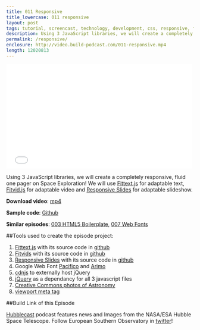 ```yaml
---
title: 011 Responsive
title_lowercase: 011 responsive
layout: post
tags: tutorial, screencast, technology, development, css, responsive, fluid, adaptable, video, map, slides, text, css3, media, queries, fittext
description: Using 3 JavaScript libraries, we will create a completely responsive, fluid one pager on Space Exploration! We will use FittextJS for adaptable text, FitvidJS for adaptable video and Responsive Slides for adaptable slideshow.
permalink: /responsive/
enclosure: http://video.build-podcast.com/011-responsive.mp4
length: 12020813
---
```


<div id="video"><iframe src="//player.vimeo.com/video/47700397" width="500" height="281" frameborder="0" webkitallowfullscreen mozallowfullscreen allowfullscreen></iframe></div>

Using 3 JavaScript libraries, we will create a completely responsive, fluid one pager on Space Exploration! We will use [Fittext.js](http://fittextjs.com/) for adaptable text, [Fitvid.js](http://fitvidsjs.com/) for adaptable video and [Responsive Slides](http://responsive-slides.viljamis.com/p) for adaptable slideshow.

**Download video**: [mp4](http://video.build-podcast.com/011-responsive.mp4)

**Sample code**: [Github](https://github.com/sayanee/build-podcast/tree/master/011-responsive)

**Similar episodes**: [003 HTML5 Boilerplate](/html5-boilerplate), [007 Web Fonts](/007-web-fonts)

##Tools used to create the episode project:

1. [Fittext.js](http://fittextjs.com/) with its source code in [github](https://github.com/davatron5000/FitText.js)
1. [Fitvids](http://fitvidsjs.com/) with its source code in [github](https://github.com/davatron5000/FitVids.js)
1. [Responsive Slides](http://responsive-slides.viljamis.com/) with its source code in [github](https://github.com/viljamis/ResponsiveSlides.js)
1. Google Web Font [Pacifico](http://www.google.com/webfonts/specimen/Pacifico) and [Arimo](http://www.google.com/webfonts/specimen/Arimo)
1. [cdnjs](http://cdnjs.com/) to externally host jQuery
1. [jQuery](http://jquery.com/) as a dependancy for all 3 javascript files
1. [Creative Commons photos of Astronomy](http://commons.wikimedia.org/wiki/Commons:Featured_pictures/Astronomy)
1. [viewport meta tag](https://developer.mozilla.org/en-US/docs/Mobile/Viewport_meta_tag)

##Build Link of this Episode

[Hubblecast](http://www.spacetelescope.org/videos/archive/category/hubblecast/) podcast features news and Images from the NASA/ESA Hubble Space Telescope. Follow European Southern Observatory in [twitter](http://twitter.com/ESO)!
